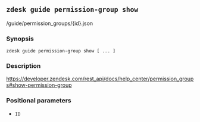 ## `zdesk guide permission-group show`

/guide/permission_groups/{id}.json

### Synopsis

    zdesk guide permission-group show [ ... ]

### Description

https://developer.zendesk.com/rest_api/docs/help_center/permission_groups#show-permission-group

### Positional parameters

* `ID`

